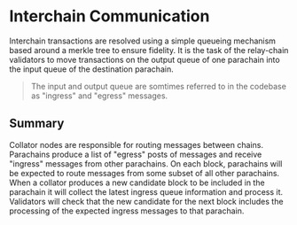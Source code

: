 # Interchain Communication

Interchain transactions are resolved using a simple queueing mechanism based around a merkle tree to ensure fidelity. It is the task of the relay-chain validators to move transactions on the output queue of one parachain into the input queue of the destination parachain. 

> The input and output queue are somtimes referred to in the codebase as "ingress" and "egress" messages.

## Summary

Collator nodes are responsible for routing messages between chains. Parachains produce a list of "egress" posts of messages and receive "ingress" messages from other parachains. On each block, parachains will be expected to route messages from some subset of all other parachains. When a collator produces a new candidate block to be included in the parachain it will collect the latest ingress queue information and process it. Validators will check that the new candidate for the next block includes the processing of the expected ingress messages to that parachain.
